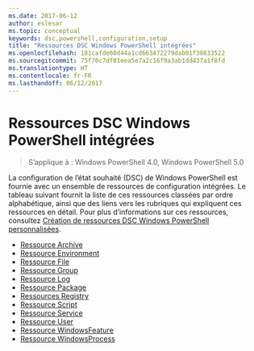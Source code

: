```yaml
---
ms.date: 2017-06-12
author: eslesar
ms.topic: conceptual
keywords: dsc,powershell,configuration,setup
title: "Ressources DSC Windows PowerShell intégrées"
ms.openlocfilehash: 181cafde60d44a1cd663472279dab01f38833522
ms.sourcegitcommit: 75f70c7df01eea5e7a2c16f9a3ab1dd437a1f8fd
ms.translationtype: HT
ms.contentlocale: fr-FR
ms.lasthandoff: 06/12/2017
---
```

<a id="built-in-windows-powershell-desired-state-configuration-resources" class="xliff"></a>
# Ressources DSC Windows PowerShell intégrées

> S’applique à : Windows PowerShell 4.0, Windows PowerShell 5.0

La configuration de l’état souhaité (DSC) de Windows PowerShell est fournie avec un ensemble de ressources de configuration intégrées. Le tableau suivant fournit la liste de ces ressources classées par ordre alphabétique, ainsi que des liens vers les rubriques qui expliquent ces ressources en détail. Pour plus d’informations sur ces ressources, consultez [Création de ressources DSC Windows PowerShell personnalisées](authoringResource.md).

* [Ressource Archive](archiveResource.md)
* [Ressource Environment](environmentResource.md)
* [Ressource File](fileResource.md)
* [Ressource Group](groupResource.md)
* [Ressource Log](logResource.md)
* [Ressource Package](packageResource.md)
* [Ressources Registry](registryResource.md)
* [Ressource Script](scriptResource.md)
* [Ressource Service](serviceResource.md)
* [Ressource User](userResource.md)
* [Ressource WindowsFeature](windowsfeatureResource.md)
* [Ressource WindowsProcess](windowsProcessResource.md)

